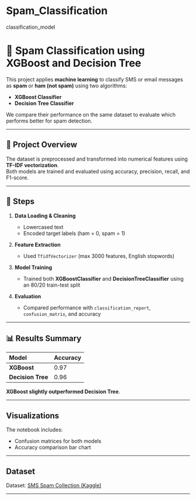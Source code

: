 # Spam_Classification
classification_model
# 📧 Spam Classification using XGBoost and Decision Tree

This project applies **machine learning** to classify SMS or email messages as **spam** or **ham (not spam)** using two algorithms:
- **XGBoost Classifier**
- **Decision Tree Classifier**

We compare their performance on the same dataset to evaluate which performs better for spam detection.

---

## 🚀 Project Overview
The dataset is preprocessed and transformed into numerical features using **TF-IDF vectorization**.  
Both models are trained and evaluated using accuracy, precision, recall, and F1-score.

---

## 🧩 Steps

1. **Data Loading & Cleaning**
   - Lowercased text
   - Encoded target labels (ham = 0, spam = 1)

2. **Feature Extraction**
   - Used `TfidfVectorizer` (max 3000 features, English stopwords)

3. **Model Training**
   - Trained both **XGBoostClassifier** and **DecisionTreeClassifier** using an 80/20 train-test split

4. **Evaluation**
   - Compared performance with `classification_report`, `confusion_matrix`, and accuracy

---

## 📊 Results Summary

| Model | Accuracy |
|:------|:----------|
| **XGBoost** | 0.97 |
| **Decision Tree** | 0.96 |

 **XGBoost slightly outperformed Decision Tree**.

---

##  Visualizations
The notebook includes:
- Confusion matrices for both models
- Accuracy comparison bar chart

---

##  Dataset
Dataset: [SMS Spam Collection (Kaggle)](https://www.kaggle.com/datasets/uciml/sms-spam-collection-dataset)

---


